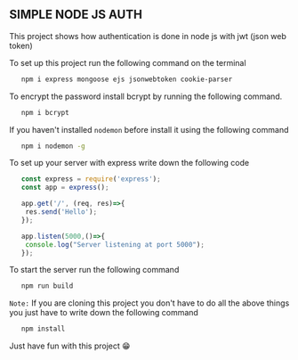 ## SIMPLE NODE JS AUTH

This project shows how authentication is done in node js with jwt (json web token)

To set up this project run the following command on the terminal

```bash
   npm i express mongoose ejs jsonwebtoken cookie-parser
```
To encrypt the password install bcrypt by running the following command.

```bash
   npm i bcrypt
```
If you haven't installed `nodemon` before install it using the following command

```bash
   npm i nodemon -g
```

To set up your server with express write down the following code

```javascript
   const express = require('express');
   const app = express();

   app.get('/', (req, res)=>{
    res.send('Hello');
   });

   app.listen(5000,()=>{
    console.log("Server listening at port 5000");
   });
```

To start the server run the following command

```bash
   npm run build
```

`Note:` If you are cloning this project you don't have to do all the above things you just have to write down the following command

```bash
   npm install
```



Just have fun with this project :grin:

